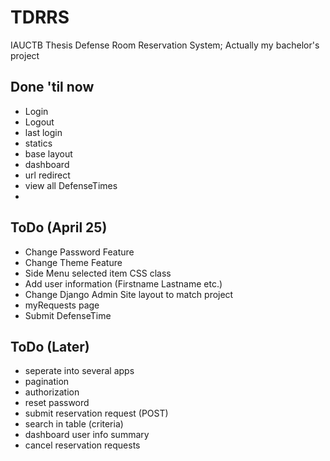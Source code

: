 # TDRRS
IAUCTB Thesis Defense Room Reservation System; Actually my bachelor's project

## Done 'til now
* Login
* Logout
* last login
* statics
* base layout
* dashboard
* url redirect
* view all DefenseTimes
* 

## ToDo (April 25)
* Change Password Feature
* Change Theme Feature
* Side Menu selected item CSS class
* Add user information (Firstname Lastname etc.)
* Change Django Admin Site layout to match project
* myRequests page
* Submit DefenseTime

## ToDo (Later)
* seperate into several apps
* pagination
* authorization
* reset password
* submit reservation request (POST)
* search in table (criteria)
* dashboard user info summary
* cancel reservation requests